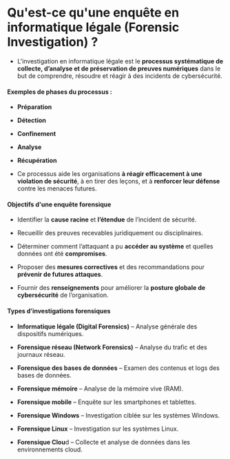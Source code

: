 # Qu'est-ce qu'une enquête en informatique légale (Forensic Investigation) ?

- L'investigation en informatique légale est le **processus systématique de collecte, d’analyse et de préservation de preuves numériques** dans le but de comprendre, résoudre et réagir à des incidents de cybersécurité.

#### Exemples de phases du processus :

- **Préparation**

- **Détection**

- **Confinement**

- **Analyse**

- **Récupération**

- Ce processus aide les organisations **à réagir efficacement à une violation de sécurité**, à en tirer des leçons, et à **renforcer leur défense** contre les menaces futures.

#### Objectifs d'une enquête forensique

- Identifier la **cause racine** et **l’étendue** de l’incident de sécurité.

- Recueillir des preuves recevables juridiquement ou disciplinaires.

- Déterminer comment l’attaquant a pu **accéder au système** et quelles données ont été **compromises**.

- Proposer des **mesures correctives** et des recommandations pour **prévenir de futures attaques**.

- Fournir des **renseignements** pour améliorer la **posture globale de cybersécurité** de l’organisation.

#### Types d’investigations forensiques

- **Informatique légale (Digital Forensics)** – Analyse générale des dispositifs numériques.

- **Forensique réseau (Network Forensics)** – Analyse du trafic et des journaux réseau.

- **Forensique des bases de données** – Examen des contenus et logs des bases de données.

- **Forensique mémoire** – Analyse de la mémoire vive (RAM).

- **Forensique mobile** – Enquête sur les smartphones et tablettes.

- **Forensique Windows** – Investigation ciblée sur les systèmes Windows.

- **Forensique Linux** – Investigation sur les systèmes Linux.

- **Forensique Clou**d – Collecte et analyse de données dans les environnements cloud.
